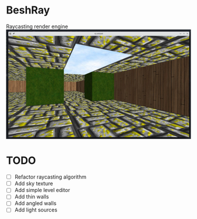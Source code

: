 # BeshRay
Raycasting render engine
![screenshot](./_images/beshray.jpg)

# TODO
- [ ] Refactor raycasting algorithm
- [ ] Add sky texture
- [ ] Add simple level editor
- [ ] Add thin walls
- [ ] Add angled walls
- [ ] Add light sources 
